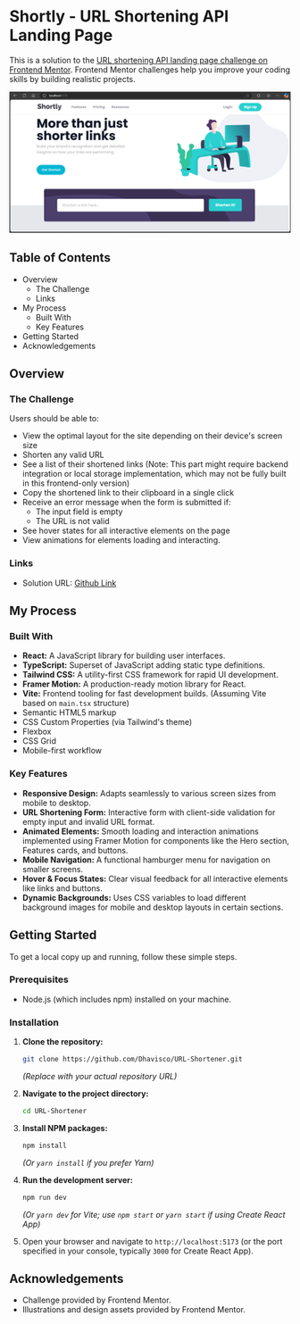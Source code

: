 # Shortly - URL Shortening API Landing Page

This is a solution to the [URL shortening API landing page challenge on Frontend Mentor](https://www.frontendmentor.io/challenges/url-shortening-api-landing-page-2ce3ob-G). Frontend Mentor challenges help you improve your coding skills by building realistic projects.

![Screenshot of the Shortly project](./screenshot.png) 

## Table of Contents

*   Overview
    *   The Challenge
    *   Links
*   My Process
    *   Built With
    *   Key Features
*   Getting Started
*   Acknowledgements

## Overview

### The Challenge

Users should be able to:

*   View the optimal layout for the site depending on their device's screen size
*   Shorten any valid URL
*   See a list of their shortened links (Note: This part might require backend integration or local storage implementation, which may not be fully built in this frontend-only version)
*   Copy the shortened link to their clipboard in a single click
*   Receive an error message when the form is submitted if:
    *   The input field is empty
    *   The URL is not valid
*   See hover states for all interactive elements on the page
*   View animations for elements loading and interacting.

### Links

*   Solution URL: [Github Link](https://github.com/Dhavisco/URL-Shortener)

## My Process

### Built With

*   **React:** A JavaScript library for building user interfaces.
*   **TypeScript:** Superset of JavaScript adding static type definitions.
*   **Tailwind CSS:** A utility-first CSS framework for rapid UI development.
*   **Framer Motion:** A production-ready motion library for React.
*   **Vite:** Frontend tooling for fast development builds. (Assuming Vite based on `main.tsx` structure)
*   Semantic HTML5 markup
*   CSS Custom Properties (via Tailwind's theme)
*   Flexbox
*   CSS Grid
*   Mobile-first workflow

### Key Features

*   **Responsive Design:** Adapts seamlessly to various screen sizes from mobile to desktop.
*   **URL Shortening Form:** Interactive form with client-side validation for empty input and invalid URL format.
*   **Animated Elements:** Smooth loading and interaction animations implemented using Framer Motion for components like the Hero section, Features cards, and buttons.
*   **Mobile Navigation:** A functional hamburger menu for navigation on smaller screens.
*   **Hover & Focus States:** Clear visual feedback for all interactive elements like links and buttons.
*   **Dynamic Backgrounds:** Uses CSS variables to load different background images for mobile and desktop layouts in certain sections.

## Getting Started

To get a local copy up and running, follow these simple steps.

### Prerequisites

*   Node.js (which includes npm) installed on your machine.

### Installation

1.  **Clone the repository:**
    ```bash
    git clone https://github.com/Dhavisco/URL-Shortener.git
    ```
    *(Replace with your actual repository URL)*
2.  **Navigate to the project directory:**
    ```bash
    cd URL-Shortener
    ```
3.  **Install NPM packages:**
    ```bash
    npm install
    ```
    *(Or `yarn install` if you prefer Yarn)*
4.  **Run the development server:**
    ```bash
    npm run dev
    ```
    *(Or `yarn dev` for Vite; use `npm start` or `yarn start` if using Create React App)*

5.  Open your browser and navigate to `http://localhost:5173` (or the port specified in your console, typically `3000` for Create React App).

## Acknowledgements

*   Challenge provided by Frontend Mentor.
*   Illustrations and design assets provided by Frontend Mentor.

